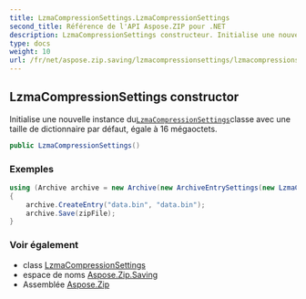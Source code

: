 ```yaml
---
title: LzmaCompressionSettings.LzmaCompressionSettings
second_title: Référence de l'API Aspose.ZIP pour .NET
description: LzmaCompressionSettings constructeur. Initialise une nouvelle instance duLzmaCompressionSettingsclasse avec une taille de dictionnaire par défaut égale à 16 mégaoctets.
type: docs
weight: 10
url: /fr/net/aspose.zip.saving/lzmacompressionsettings/lzmacompressionsettings/
---
```

## LzmaCompressionSettings constructor

Initialise une nouvelle instance du[`LzmaCompressionSettings`](../)classe avec une taille de dictionnaire par défaut, égale à 16 mégaoctets.

```csharp
public LzmaCompressionSettings()
```

### Exemples

```csharp
using (Archive archive = new Archive(new ArchiveEntrySettings(new LzmaCompressionSettings())))
{
    archive.CreateEntry("data.bin", "data.bin");
    archive.Save(zipFile);
}
```

### Voir également

* class [LzmaCompressionSettings](../)
* espace de noms [Aspose.Zip.Saving](../../lzmacompressionsettings/)
* Assemblée [Aspose.Zip](../../../)


